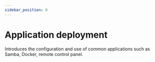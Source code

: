 ```yaml
---
sidebar_position: 6
---
```


# Application deployment

Introduces the configuration and use of common applications such as Samba, Docker, remote control panel.

<!-- <DocCardList /> -->
